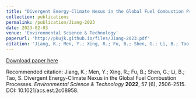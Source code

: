 ```yaml
---
title: "Divergent Energy-Climate Nexus in the Global Fuel Combustion Processes"
collection: publications
permalink: /publication/Jiang-2023
date: 2023-02-03
venue: 'Environmental Science & Technology'
paperurl: 'http://pkujk.github.io/files/Jiang-2023.pdf'
citation: 'Jiang, K.; Men, Y.; Xing, R.; Fu, B.; Shen, G.; Li, B.; Tao, S. Divergent Energy-Climate Nexus in the Global Fuel Combustion Processes. <i>Environmental Science & Technology</i> **2023**, 57 (6), 2506-2515. DOI: 10.1021/acs.est.2c08958.'
---
```


[Download paper here](http://pkujk.github.io/files/Jiang-2023.pdf)

Recommended citation: Jiang, K.; Men, Y.; Xing, R.; Fu, B.; Shen, G.; Li, B.; Tao, S. Divergent Energy-Climate Nexus in the Global Fuel Combustion Processes. <i>Environmental Science & Technology</i> **2022**, 57 (6), 2506-2515. DOI: 10.1021/acs.est.2c08958. 


